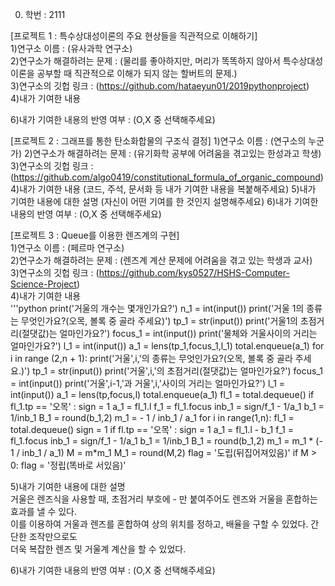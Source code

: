 0. 학번 : 2111

[프로젝트 1 : 특수상대성이론의 주요 현상들을 직관적으로 이해하기] <br>
1)연구소 이름 : (유사과학 연구소)<br>
2)연구소가 해결하려는 문제 : (물리를 좋아하지만, 머리가 똑똑하지 않아서 특수상대성이론을 공부할 때 직관적으로 이해가 되지 않는 할버트의 문제.)<br>
3)연구소의 깃헙 링크 : (https://github.com/hataeyun01/2019pythonproject)<br>
4)내가 기여한 내용<br>

6)내가 기여한 내용의 반영 여부 : (O,X 중 선택해주세요)

[프로젝트 2 : 그래프를 통한 탄소화합물의 구조식 결정]
1)연구소 이름 : (연구소의 누군가)
2)연구소가 해결하려는 문제 : (유기화학 공부에 어려움을 겪고있는 한성과고 학생)
3)연구소의 깃헙 링크 : (https://github.com/algo0419/constitutional_formula_of_organic_compound)
4)내가 기여한 내용
(코드, 주석, 문서화 등 내가 기여한 내용을 복붙해주세요)
5)내가 기여한 내용에 대한 설명
(자신이 어떤 기여를 한 것인지 설명해주세요)
6)내가 기여한 내용의 반영 여부 : (O,X 중 선택해주세요)

[프로젝트 3 : Queue를 이용한 렌즈계의 구현] <br>
1)연구소 이름 : (페르마 연구소) <br>
2)연구소가 해결하려는 문제 : (렌즈계 계산 문제에 어려움을 겪고 있는 학생과 교사)<br>
3)연구소의 깃헙 링크 : (https://github.com/kys0527/HSHS-Computer-Science-Project)<br>
4)내가 기여한 내용<br>
'''python
  print('거울의 개수는 몇개인가요?')
  n_1 = int(input())
  print('거울 1의 종류는 무엇인가요?(오목, 볼록 중 골라 주세요)')
  tp_1 = str(input())
  print('거울1의 초점거리(절댓값)는 얼마인가요?')
  focus_1 = int(input())
  print('물체와 거울사이의 거리는 얼마인가요?')
  l_1 = int(input())
  a_1 = lens(tp_1,focus_1,l_1)
  total.enqueue(a_1)
  for i in range (2,n + 1):
      print('거울',i,'의 종류는 무엇인가요?(오목, 볼록 중 골라 주세요.)')
      tp_1 = str(input())
      print('거울',i,'의 초점거리(절댓값)는 얼마인가요?')
      focus_1 = int(input())
      print('거울',i-1,'과 거울',i,'사이의 거리는 얼마인가요?')
      l_1 = int(input())
      a_1 = lens(tp,focus,l)
      total.enqueue(a_1)
  fl_1 = total.dequeue()
  if fl_1.tp == '오목' :
      sign = 1
  a_1 = fl_1.l
  f_1 = fl_1.focus
  inb_1 = sign/f_1 - 1/a_1
  b_1 = 1/inb_1
  B_1 = round(b_1,2)
  m_1 = - 1 / inb_1 / a_1
  for i in range(1,n):
      fl_1 = total.dequeue()
      sign = 1
      if fl.tp == '오목' :
          sign = 1
      a_1 = fl_1.l - b_1
      f_1 = fl_1.focus
      inb_1 = sign/f_1 - 1/a_1
      b_1 = 1/inb_1
      B_1 = round(b_1,2)
      m_1 = m_1 * (- 1 / inb_1 / a_1) 
   M = m*m_1
   M_1 = round(M,2)
  flag = '도립(뒤집어져있음)'
  if M > 0:
      flag = '정립(똑바로 서있음)'
    
5)내가 기여한 내용에 대한 설명<br>
거울은 렌즈식을 사용할 때, 초점거리 부호에 - 만 붙여주어도 렌즈와 거울을 혼합하는 효과를 낼 수 있다. <br>
이를 이용하여 거울과 렌즈를 혼합하여 상의 위치를 정하고, 배율을 구할 수 있었다. 간단한 조작만으로도 <br>
더욱 복잡한 렌즈 및 거울계 계산을 할 수 있었다.

6)내가 기여한 내용의 반영 여부 : (O,X 중 선택해주세요)
